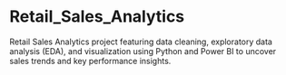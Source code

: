 # Retail_Sales_Analytics
Retail Sales Analytics project featuring data cleaning, exploratory data analysis (EDA), and visualization using Python and Power BI to uncover sales trends and key performance insights.
